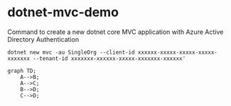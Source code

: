 # dotnet-mvc-demo

Command to create a new dotnet core MVC application with Azure Active Directory Authentication

```
dotnet new mvc -au SingleOrg --client-id xxxxxx-xxxxx-xxxxx-xxxxx-xxxxxxx --tenant-id xxxxxxx-xxxxxx-xxxxx-xxxxxxx-xxxxxx'
```
```mermaid
graph TD;
    A-->B;
    A-->C;
    B-->D;
    C-->D;
```
